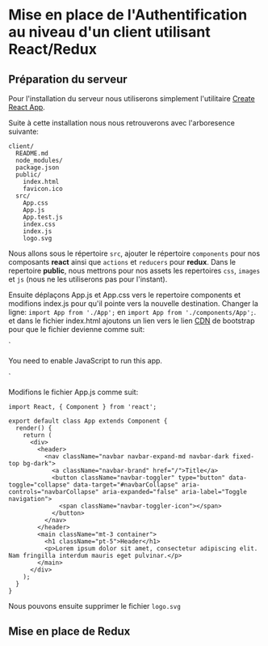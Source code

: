 # Mise en place de l'Authentification au niveau d'un client utilisant React/Redux

## Préparation du serveur

Pour l'installation du serveur nous utiliserons simplement l'utilitaire [Create React App](https://github.com/facebookincubator/create-react-app).

Suite à cette installation nous nous retrouverons avec l'arboresence suivante: 

```
client/
  README.md
  node_modules/
  package.json
  public/
    index.html
    favicon.ico
  src/
    App.css
    App.js
    App.test.js
    index.css
    index.js
    logo.svg
```

Nous allons sous le répertoire `src`, ajouter le répertoire `components` pour nos composants **react** ainsi que `actions` et `reducers` pour **redux**. 
Dans le repertoire **public**, nous mettrons pour nos assets les repertoires `css`, `images` et `js` (nous ne les utiliserons pas pour l'instant). 

Ensuite déplaçons App.js et App.css vers le repertoire components et modifions index.js pour qu'il pointe vers la nouvelle destination.
Changer la ligne: `import App from './App';` en `import App from './components/App';`. et dans le fichier index.html ajoutons un lien vers le lien [CDN](https://www.bootstrapcdn.com/) de bootstrap pour que le fichier devienne comme suit:

`
<!DOCTYPE html>
<html lang="en">
  <head>
    <meta charset="utf-8">
    <meta name="viewport" content="width=device-width, initial-scale=1, shrink-to-fit=no">
    <meta name="theme-color" content="#000000">
    <link rel="manifest" href="%PUBLIC_URL%/manifest.json">
    <link rel="shortcut icon" href="%PUBLIC_URL%/favicon.ico">
    <link href="https://maxcdn.bootstrapcdn.com/bootstrap/4.0.0/css/bootstrap.min.css" rel="stylesheet" integrity="sha384-Gn5384xqQ1aoWXA+058RXPxPg6fy4IWvTNh0E263XmFcJlSAwiGgFAW/dAiS6JXm" crossorigin="anonymous">
    <title>React App</title>
  </head>
  <body>
    <noscript>
      You need to enable JavaScript to run this app.
    </noscript>
    <div id="root"></div>
  </body>
</html>

`

Modifions le fichier App.js comme suit:

```
import React, { Component } from 'react';

export default class App extends Component {
  render() {
    return (
      <div>
        <header>
          <nav className="navbar navbar-expand-md navbar-dark fixed-top bg-dark">
            <a className="navbar-brand" href="/">Title</a>
            <button className="navbar-toggler" type="button" data-toggle="collapse" data-target="#navbarCollapse" aria-controls="navbarCollapse" aria-expanded="false" aria-label="Toggle navigation">
              <span className="navbar-toggler-icon"></span>
            </button>
          </nav>
        </header>
        <main className="mt-3 container">
          <h1 className="pt-5">Header</h1>
          <p>Lorem ipsum dolor sit amet, consectetur adipiscing elit. Nam fringilla interdum mauris eget pulvinar.</p>
        </main>
      </div>
    );
  }
}
```
Nous pouvons ensuite supprimer le fichier `logo.svg`


## Mise en place de Redux
